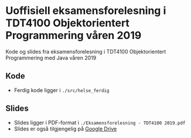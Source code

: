 # Uoffisiell eksamensforelesning i TDT4100 Objektorientert Programmering våren 2019

Kode og slides fra eksamensforelesning i TDT4100 Objektorientert Programmering med Java våren 2019

## Kode

- Ferdig kode ligger i ```./src/helse_ferdig```

## Slides

- Slides ligger i PDF-format i ```./Eksamensforelesning - TDT4100 2019.pdf```
- Slides er også tilgjengelig på [Google Drive](https://docs.google.com/presentation/d/1V-H7qfOhR-gihUBQXZwiBP_pB94A18WDILcf68gOgBA/edit?usp=sharing)
